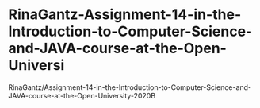 # RinaGantz-Assignment-14-in-the-Introduction-to-Computer-Science-and-JAVA-course-at-the-Open-Universi
RinaGantz/Assignment-14-in-the-Introduction-to-Computer-Science-and-JAVA-course-at-the-Open-University-2020B
